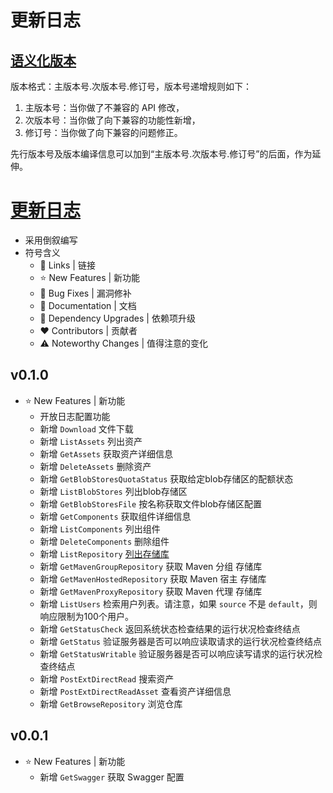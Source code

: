 # 更新日志

## [语义化版本](https://semver.org/lang/zh-CN/)

版本格式：主版本号.次版本号.修订号，版本号递增规则如下：

1. 主版本号：当你做了不兼容的 API 修改，
2. 次版本号：当你做了向下兼容的功能性新增，
3. 修订号：当你做了向下兼容的问题修正。

先行版本号及版本编译信息可以加到“主版本号.次版本号.修订号”的后面，作为延伸。

# [更新日志](#更新日志)

- 采用倒叙编写
- 符号含义
    - 📗 Links | 链接
    - ⭐ New Features | 新功能
    - 🐞 Bug Fixes | 漏洞修补
    - 📔 Documentation | 文档
    - 🔨 Dependency Upgrades | 依赖项升级
    - ❤ Contributors | 贡献者
    - ⚠️ Noteworthy Changes | 值得注意的变化

## v0.1.0

- ⭐ New Features | 新功能
    - 开放日志配置功能
    - 新增 `Download` 文件下载
    - 新增 `ListAssets` 列出资产
    - 新增 `GetAssets` 获取资产详细信息
    - 新增 `DeleteAssets` 删除资产
    - 新增 `GetBlobStoresQuotaStatus` 获取给定blob存储区的配额状态
    - 新增 `ListBlobStores` 列出blob存储区
    - 新增 `GetBlobStoresFile` 按名称获取文件blob存储区配置
    - 新增 `GetComponents` 获取组件详细信息
    - 新增 `ListComponents` 列出组件
    - 新增 `DeleteComponents` 删除组件
    - 新增 `ListRepository`
      [列出存储库](https://help.sonatype.com/repomanager3/integrations/rest-and-integration-api/repositories-api)
    - 新增 `GetMavenGroupRepository` 获取 Maven 分组 存储库
    - 新增 `GetMavenHostedRepository` 获取 Maven 宿主 存储库
    - 新增 `GetMavenProxyRepository` 获取 Maven 代理 存储库
    - 新增 `ListUsers` 检索用户列表。请注意，如果 `source` 不是 `default`，则响应限制为100个用户。
    - 新增 `GetStatusCheck` 返回系统状态检查结果的运行状况检查终结点
    - 新增 `GetStatus` 验证服务器是否可以响应读取请求的运行状况检查终结点
    - 新增 `GetStatusWritable` 验证服务器是否可以响应读写请求的运行状况检查终结点 
    - 新增 `PostExtDirectRead` 搜索资产
    - 新增 `PostExtDirectReadAsset` 查看资产详细信息
    - 新增 `GetBrowseRepository` 浏览仓库

## v0.0.1

- ⭐ New Features | 新功能
    - 新增 `GetSwagger` 获取 Swagger 配置
